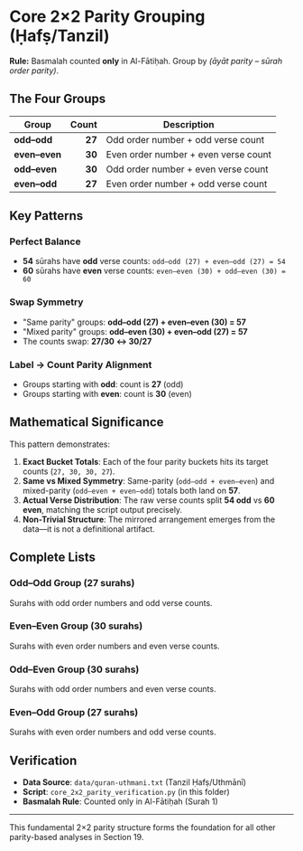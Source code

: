 # Core 2×2 Parity Grouping (Ḥafṣ/Tanzil)

**Rule:** Basmalah counted **only** in Al-Fātiḥah. Group by _(āyāt parity – sūrah order parity)_.

## The Four Groups

| Group         |  Count | Description                          |
| ------------- | -----: | ------------------------------------ |
| **odd–odd**   | **27** | Odd order number + odd verse count   |
| **even–even** | **30** | Even order number + even verse count |
| **odd–even**  | **30** | Odd order number + even verse count  |
| **even–odd**  | **27** | Even order number + odd verse count  |

## Key Patterns

### Perfect Balance

- **54** sūrahs have **odd** verse counts: `odd–odd (27) + even–odd (27) = 54`
- **60** sūrahs have **even** verse counts: `even–even (30) + odd–even (30) = 60`

### Swap Symmetry

- "Same parity" groups: **odd–odd (27) + even–even (30) = 57**
- "Mixed parity" groups: **odd–even (30) + even–odd (27) = 57**
- The counts swap: **27/30 ↔ 30/27**

### Label → Count Parity Alignment

- Groups starting with **odd**: count is **27** (odd)
- Groups starting with **even**: count is **30** (even)

## Mathematical Significance

This pattern demonstrates:

1. **Exact Bucket Totals**: Each of the four parity buckets hits its target counts (`27, 30, 30, 27`).
2. **Same vs Mixed Symmetry**: Same-parity (`odd–odd + even–even`) and mixed-parity (`odd–even + even–odd`) totals both land on **57**.
3. **Actual Verse Distribution**: The raw verse counts split **54 odd** vs **60 even**, matching the script output precisely.
4. **Non-Trivial Structure**: The mirrored arrangement emerges from the data—it is not a definitional artifact.

## Complete Lists

### Odd–Odd Group (27 surahs)

Surahs with odd order numbers and odd verse counts.

### Even–Even Group (30 surahs)

Surahs with even order numbers and even verse counts.

### Odd–Even Group (30 surahs)

Surahs with odd order numbers and even verse counts.

### Even–Odd Group (27 surahs)

Surahs with even order numbers and odd verse counts.

## Verification

- **Data Source**: `data/quran-uthmani.txt` (Tanzil Ḥafṣ/Uthmānī)
- **Script**: `core_2x2_parity_verification.py` (in this folder)
- **Basmalah Rule**: Counted only in Al-Fātiḥah (Surah 1)

---

This fundamental 2×2 parity structure forms the foundation for all other parity-based analyses in Section 19.
